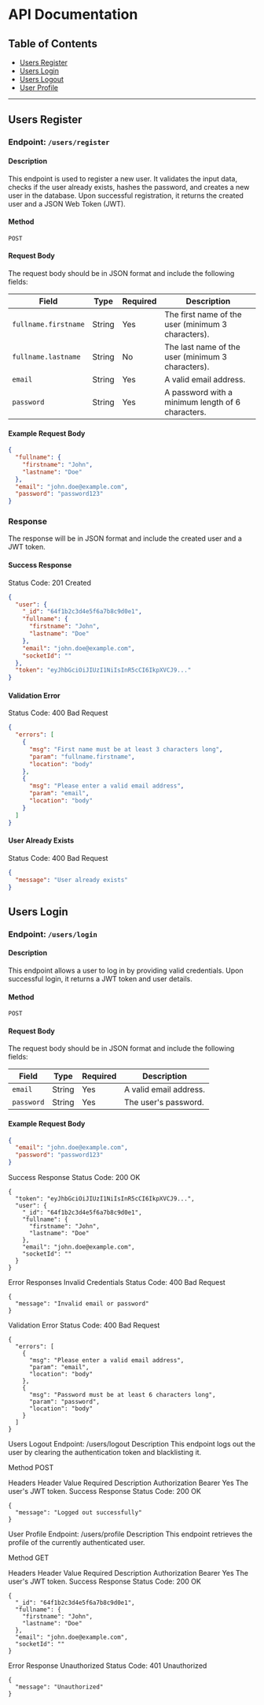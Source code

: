 # API Documentation

## Table of Contents
- [Users Register](#users-register)
- [Users Login](#users-login)
- [Users Logout](#users-logout)
- [User Profile](#user-profile)

---

## Users Register

### Endpoint: `/users/register`

#### Description
This endpoint is used to register a new user. It validates the input data, checks if the user already exists, hashes the password, and creates a new user in the database. Upon successful registration, it returns the created user and a JSON Web Token (JWT).

#### Method
`POST`

#### Request Body
The request body should be in JSON format and include the following fields:

| Field               | Type   | Required | Description                                   |
|---------------------|--------|----------|-----------------------------------------------|
| `fullname.firstname`| String | Yes      | The first name of the user (minimum 3 characters). |
| `fullname.lastname` | String | No       | The last name of the user (minimum 3 characters). |
| `email`             | String | Yes      | A valid email address.                        |
| `password`          | String | Yes      | A password with a minimum length of 6 characters. |

#### Example Request Body
```json
{
  "fullname": {
    "firstname": "John",
    "lastname": "Doe"
  },
  "email": "john.doe@example.com",
  "password": "password123"
}
```

### Response
The response will be in JSON format and include the created user and a JWT token.

#### Success Response
Status Code: 201 Created

```json
{
  "user": {
    "_id": "64f1b2c3d4e5f6a7b8c9d0e1",
    "fullname": {
      "firstname": "John",
      "lastname": "Doe"
    },
    "email": "john.doe@example.com",
    "socketId": ""
  },
  "token": "eyJhbGciOiJIUzI1NiIsInR5cCI6IkpXVCJ9..."
}
```

#### Validation Error
Status Code: 400 Bad Request

```json
{
  "errors": [
    {
      "msg": "First name must be at least 3 characters long",
      "param": "fullname.firstname",
      "location": "body"
    },
    {
      "msg": "Please enter a valid email address",
      "param": "email",
      "location": "body"
    }
  ]
}
```

#### User Already Exists
Status Code: 400 Bad Request

```json
{
  "message": "User already exists"
}
```

## Users Login

### Endpoint: `/users/login`

#### Description
This endpoint allows a user to log in by providing valid credentials. Upon successful login, it returns a JWT token and user details.

#### Method
`POST`

#### Request Body
The request body should be in JSON format and include the following fields:

| Field    | Type   | Required | Description                |
|----------|--------|----------|----------------------------|
| `email`  | String | Yes      | A valid email address.     |
| `password` | String | Yes      | The user's password.       |

#### Example Request Body
```json
{
  "email": "john.doe@example.com",
  "password": "password123"
}
```

Success Response
Status Code: 200 OK

```
{
  "token": "eyJhbGciOiJIUzI1NiIsInR5cCI6IkpXVCJ9...",
  "user": {
    "_id": "64f1b2c3d4e5f6a7b8c9d0e1",
    "fullname": {
      "firstname": "John",
      "lastname": "Doe"
    },
    "email": "john.doe@example.com",
    "socketId": ""
  }
}
```

Error Responses
Invalid Credentials Status Code: 400 Bad Request
```
{
  "message": "Invalid email or password"
}
```
Validation Error Status Code: 400 Bad Request
```
{
  "errors": [
    {
      "msg": "Please enter a valid email address",
      "param": "email",
      "location": "body"
    },
    {
      "msg": "Password must be at least 6 characters long",
      "param": "password",
      "location": "body"
    }
  ]
}
```

Users Logout
Endpoint: /users/logout
Description
This endpoint logs out the user by clearing the authentication token and blacklisting it.

Method
POST

Headers
Header	Value	Required	Description
Authorization	Bearer <JWT>	Yes	The user's JWT token.
Success Response
Status Code: 200 OK

```
{
  "message": "Logged out successfully"
}
```

User Profile
Endpoint: /users/profile
Description
This endpoint retrieves the profile of the currently authenticated user.

Method
GET

Headers
Header	Value	Required	Description
Authorization	Bearer <JWT>	Yes	The user's JWT token.
Success Response
Status Code: 200 OK

```
{
  "_id": "64f1b2c3d4e5f6a7b8c9d0e1",
  "fullname": {
    "firstname": "John",
    "lastname": "Doe"
  },
  "email": "john.doe@example.com",
  "socketId": ""
}
```

Error Response
Unauthorized Status Code: 401 Unauthorized
```
{
  "message": "Unauthorized"
}
```